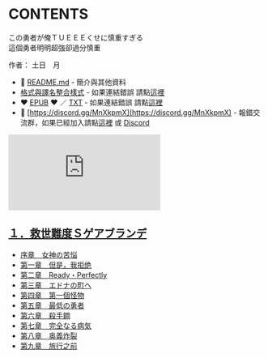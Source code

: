 # CONTENTS

この勇者が俺ＴＵＥＥＥくせに慎重すぎる  
這個勇者明明超強卻過分慎重  

作者： 土日　月  



- :closed_book: [README.md](README.md) - 簡介與其他資料
- [格式與譯名整合樣式](https://github.com/bluelovers/node-novel/blob/master/lib/locales/%E3%81%93%E3%81%AE%E5%8B%87%E8%80%85%E3%81%8C%E4%BF%BA%EF%BC%B4%EF%BC%B5%EF%BC%A5%EF%BC%A5%EF%BC%A5%E3%81%8F%E3%81%9B%E3%81%AB%E6%85%8E%E9%87%8D%E3%81%99%E3%81%8E%E3%82%8B.ts) - 如果連結錯誤 請點[這裡](https://github.com/bluelovers/node-novel/blob/master/lib/locales/)
-  :heart: [EPUB](https://gitlab.com/demonovel/epub-txt/blob/master/kakuyomu_out/%E9%80%99%E5%80%8B%E5%8B%87%E8%80%85%E6%98%8E%E6%98%8E%E8%B6%85%E5%BC%B7%E5%8D%BB%E9%81%8E%E5%88%86%E6%85%8E%E9%87%8D.epub) :heart:  ／ [TXT](https://gitlab.com/demonovel/epub-txt/blob/master/kakuyomu_out/out/%E9%80%99%E5%80%8B%E5%8B%87%E8%80%85%E6%98%8E%E6%98%8E%E8%B6%85%E5%BC%B7%E5%8D%BB%E9%81%8E%E5%88%86%E6%85%8E%E9%87%8D.out.txt) - 如果連結錯誤 請點[這裡](https://gitlab.com/demonovel/epub-txt/blob/master/kakuyomu_out/kakuyomu_out)
- :mega: [https://discord.gg/MnXkpmX](https://discord.gg/MnXkpmX) - 報錯交流群，如果已經加入請點[這裡](https://discordapp.com/channels/467794087769014273/467794088285175809) 或 [Discord](https://discordapp.com/channels/@me)


![導航目錄](https://chart.apis.google.com/chart?cht=qr&chs=150x150&chl=https://gitlab.com/novel-group/txt-source/blob/master/kakuyomu/この勇者が俺ＴＵＥＥＥくせに慎重すぎる/導航目錄.md "導航目錄")




## [１．救世難度Ｓゲアブランデ](00000_%EF%BC%91%EF%BC%8E%E6%95%91%E4%B8%96%E9%9B%A3%E5%BA%A6%EF%BC%B3%E3%82%B2%E3%82%A2%E3%83%96%E3%83%A9%E3%83%B3%E3%83%87)

- [序章　女神の苦悩](00000_%EF%BC%91%EF%BC%8E%E6%95%91%E4%B8%96%E9%9B%A3%E5%BA%A6%EF%BC%B3%E3%82%B2%E3%82%A2%E3%83%96%E3%83%A9%E3%83%B3%E3%83%87/00000_%E5%BA%8F%E7%AB%A0%E3%80%80%E5%A5%B3%E7%A5%9E%E3%81%AE%E8%8B%A6%E6%82%A9.txt)
- [第一章　但是，我拒绝](00000_%EF%BC%91%EF%BC%8E%E6%95%91%E4%B8%96%E9%9B%A3%E5%BA%A6%EF%BC%B3%E3%82%B2%E3%82%A2%E3%83%96%E3%83%A9%E3%83%B3%E3%83%87/00010_%E7%AC%AC%E4%B8%80%E7%AB%A0%E3%80%80%E4%BD%86%E6%98%AF%EF%BC%8C%E6%88%91%E6%8B%92%E7%BB%9D.txt)
- [第二章　Ready・Perfectly](00000_%EF%BC%91%EF%BC%8E%E6%95%91%E4%B8%96%E9%9B%A3%E5%BA%A6%EF%BC%B3%E3%82%B2%E3%82%A2%E3%83%96%E3%83%A9%E3%83%B3%E3%83%87/00020_%E7%AC%AC%E4%BA%8C%E7%AB%A0%E3%80%80Ready%E3%83%BBPerfectly.txt)
- [第三章　エドナの町へ](00000_%EF%BC%91%EF%BC%8E%E6%95%91%E4%B8%96%E9%9B%A3%E5%BA%A6%EF%BC%B3%E3%82%B2%E3%82%A2%E3%83%96%E3%83%A9%E3%83%B3%E3%83%87/00030_%E7%AC%AC%E4%B8%89%E7%AB%A0%E3%80%80%E3%82%A8%E3%83%89%E3%83%8A%E3%81%AE%E7%94%BA%E3%81%B8.txt)
- [第四章　第一個怪物](00000_%EF%BC%91%EF%BC%8E%E6%95%91%E4%B8%96%E9%9B%A3%E5%BA%A6%EF%BC%B3%E3%82%B2%E3%82%A2%E3%83%96%E3%83%A9%E3%83%B3%E3%83%87/00040_%E7%AC%AC%E5%9B%9B%E7%AB%A0%E3%80%80%E7%AC%AC%E4%B8%80%E5%80%8B%E6%80%AA%E7%89%A9.txt)
- [第五章　最低の勇者](00000_%EF%BC%91%EF%BC%8E%E6%95%91%E4%B8%96%E9%9B%A3%E5%BA%A6%EF%BC%B3%E3%82%B2%E3%82%A2%E3%83%96%E3%83%A9%E3%83%B3%E3%83%87/00050_%E7%AC%AC%E4%BA%94%E7%AB%A0%E3%80%80%E6%9C%80%E4%BD%8E%E3%81%AE%E5%8B%87%E8%80%85.txt)
- [第六章　殺手鐧](00000_%EF%BC%91%EF%BC%8E%E6%95%91%E4%B8%96%E9%9B%A3%E5%BA%A6%EF%BC%B3%E3%82%B2%E3%82%A2%E3%83%96%E3%83%A9%E3%83%B3%E3%83%87/00060_%E7%AC%AC%E5%85%AD%E7%AB%A0%E3%80%80%E6%AE%BA%E6%89%8B%E9%90%A7.txt)
- [第七章　完全なる病気](00000_%EF%BC%91%EF%BC%8E%E6%95%91%E4%B8%96%E9%9B%A3%E5%BA%A6%EF%BC%B3%E3%82%B2%E3%82%A2%E3%83%96%E3%83%A9%E3%83%B3%E3%83%87/00070_%E7%AC%AC%E4%B8%83%E7%AB%A0%E3%80%80%E5%AE%8C%E5%85%A8%E3%81%AA%E3%82%8B%E7%97%85%E6%B0%97.txt)
- [第八章　奥義炸裂](00000_%EF%BC%91%EF%BC%8E%E6%95%91%E4%B8%96%E9%9B%A3%E5%BA%A6%EF%BC%B3%E3%82%B2%E3%82%A2%E3%83%96%E3%83%A9%E3%83%B3%E3%83%87/00080_%E7%AC%AC%E5%85%AB%E7%AB%A0%E3%80%80%E5%A5%A5%E7%BE%A9%E7%82%B8%E8%A3%82.txt)
- [第九章　旅行之前](00000_%EF%BC%91%EF%BC%8E%E6%95%91%E4%B8%96%E9%9B%A3%E5%BA%A6%EF%BC%B3%E3%82%B2%E3%82%A2%E3%83%96%E3%83%A9%E3%83%B3%E3%83%87/00090_%E7%AC%AC%E4%B9%9D%E7%AB%A0%E3%80%80%E6%97%85%E8%A1%8C%E4%B9%8B%E5%89%8D.txt)

